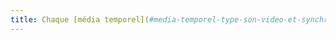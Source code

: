 ```yaml
---
title: Chaque [média temporel](#media-temporel-type-son-video-et-synchronise) pré-enregistré a-t-il, si nécessaire, une [audio description](#audiodescription-synchronisee-media-temporel) synchronisée (hors cas particuliers) ?
---
```

